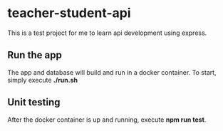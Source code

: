 # teacher-student-api
This is a test project for me to learn api development using express.

## Run the app
The app and database will build and run in a docker container.
To start, simply execute **./run.sh**

## Unit testing
After the docker container is up and running, execute **npm run test**.

